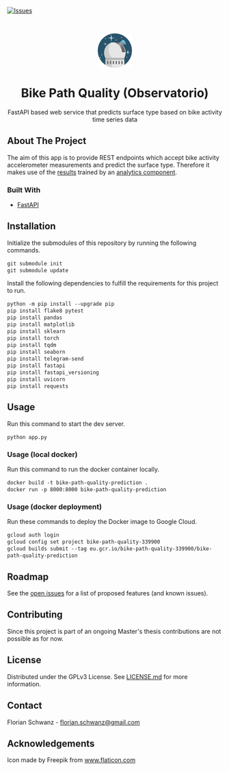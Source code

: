 [![Issues](https://img.shields.io/github/issues/fom-big-data-bike-path-quality/fom-big-data-bike-path-quality-prediction)](https://github.com/fom-big-data-bike-path-quality/fom-big-data-bike-path-quality-prediction/issues)

<br />
<p align="center">
  <a href="https://github.com/fom-big-data-bike-path-quality/fom-big-data-bike-path-quality-prediction">
    <img src="./logo.png" alt="Logo" width="80" height="80">
  </a>

  <h1 align="center">Bike Path Quality (Observatorio)</h1>

  <p align="center">
    FastAPI based web service that predicts surface type based on bike activity time series data
  </p>
</p>

## About The Project

The aim of this app is to provide REST endpoints which accept bike activity accelerometer measurements and predict the surface type. 
Therefore it makes use of the [results](https://github.com/fom-big-data-bike-path-quality/fom-big-data-bike-path-quality-results) trained by an
 [analytics component](https://github.com/fom-big-data-bike-path-quality/fom-big-data-bike-path-quality-analytics).

### Built With

* [FastAPI](https://fastapi.tiangolo.com/)

## Installation

Initialize the submodules of this repository by running the following commands.

```shell script
git submodule init
git submodule update
```

Install the following dependencies to fulfill the requirements for this project to run.

```shell script
python -m pip install --upgrade pip
pip install flake8 pytest
pip install pandas
pip install matplotlib
pip install sklearn
pip install torch
pip install tqdm
pip install seaborn
pip install telegram-send
pip install fastapi
pip install fastapi_versioning
pip install uvicorn
pip install requests
```

## Usage

Run this command to start the dev server.

```shell script
python app.py
```

### Usage (local docker)

Run this command to run the docker container locally.

```shell
docker build -t bike-path-quality-prediction .
docker run -p 8000:8000 bike-path-quality-prediction
```

### Usage (docker deployment)

Run these commands to deploy the Docker image to Google Cloud.

```shell
gcloud auth login
gcloud config set project bike-path-quality-339900
gcloud builds submit --tag eu.gcr.io/bike-path-quality-339900/bike-path-quality-prediction
```

## Roadmap

See the [open issues](https://github.com/fom-big-data-bike-path-quality/fom-big-data-bike-path-quality-prediction/issues) for a list of proposed features
 (and known issues).

## Contributing

Since this project is part of an ongoing Master's thesis contributions are not possible as for now.

## License

Distributed under the GPLv3 License. See [LICENSE.md](./LICENSE.md) for more information.

## Contact

Florian Schwanz - florian.schwanz@gmail.com

## Acknowledgements

Icon made by Freepik from www.flaticon.com
